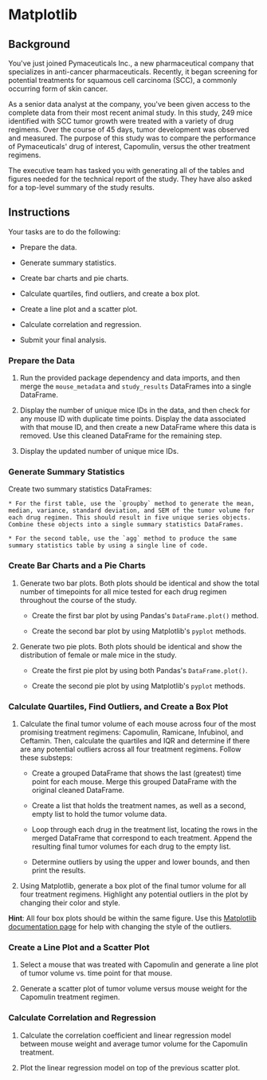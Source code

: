 # Matplotlib

## Background

You've just  joined Pymaceuticals Inc., a new pharmaceutical company that specializes in anti-cancer pharmaceuticals. Recently, it began screening for potential treatments for squamous cell carcinoma (SCC), a commonly occurring form of skin cancer.

As a senior data analyst at the company, you've been given access to the complete data from their most recent animal study. In this study, 249 mice identified with SCC tumor growth were treated with a variety of drug regimens. Over the course of 45 days, tumor development was observed and measured. The purpose of this study was to compare the performance of Pymaceuticals' drug of interest, Capomulin, versus the other treatment regimens. 

The executive team has tasked you with generating all of the tables and figures needed for the technical report of the study. They have also asked for a top-level summary of the study results.

## Instructions

Your tasks are to do the following:

* Prepare the data.

* Generate summary statistics.

* Create bar charts and pie charts.

* Calculate quartiles, find outliers, and create a box plot.

* Create a line plot and a scatter plot.

* Calculate correlation and regression. 

* Submit your final analysis. 

### Prepare the Data

1. Run the provided package dependency and data imports, and then merge the `mouse_metadata` and `study_results` DataFrames into a single DataFrame.

2. Display the number of unique mice IDs in the data, and then check for any mouse ID with duplicate time points. Display the data associated with that mouse ID, and then create a new DataFrame where this data is removed. Use this cleaned DataFrame for the remaining step.

3. Display the updated number of unique mice IDs.

### Generate Summary Statistics

Create two summary statistics DataFrames:

    * For the first table, use the `groupby` method to generate the mean, median, variance, standard deviation, and SEM of the tumor volume for each drug regimen. This should result in five unique series objects. Combine these objects into a single summary statistics DataFrames.

    * For the second table, use the `agg` method to produce the same summary statistics table by using a single line of code.

### Create Bar Charts and a Pie Charts

1. Generate two bar plots. Both plots should be identical and show the total number of timepoints for all mice tested for each drug regimen throughout the course of the study.

    * Create the first bar plot by using Pandas's `DataFrame.plot()` method.

    * Create the second bar plot by using Matplotlib's `pyplot` methods.

2. Generate two pie plots. Both plots should be identical and show the distribution of female or male mice in the study.

    * Create the first pie plot by using both Pandas's `DataFrame.plot()`.

    * Create the second pie plot by using Matplotlib's `pyplot` methods.

### Calculate Quartiles, Find Outliers, and Create a Box Plot 

1. Calculate the final tumor volume of each mouse across four of the most promising treatment regimens: Capomulin, Ramicane, Infubinol, and Ceftamin. Then, calculate the quartiles and IQR and determine if there are any potential outliers across all four treatment regimens. Follow these substeps:

    * Create a grouped DataFrame that shows the last (greatest) time point for each mouse. Merge this grouped DataFrame with the original cleaned DataFrame.

    * Create a list that holds the treatment names, as well as a second, empty list to hold the tumor volume data.

    * Loop through each drug in the treatment list, locating the rows in the merged DataFrame that correspond to each treatment. Append the resulting final tumor volumes for each drug to the empty list. 

    * Determine outliers by using the upper and lower bounds, and then print the results.
    
2. Using Matplotlib, generate a box plot of the final tumor volume for all four treatment regimens. Highlight any potential outliers in the plot by changing their color and style.

  **Hint**: All four box plots should be within the same figure. Use this [Matplotlib documentation page](https://matplotlib.org/gallery/pyplots/boxplot_demo_pyplot.html#sphx-glr-gallery-pyplots-boxplot-demo-pyplot-py) for help with changing the style of the outliers.

### Create a Line Plot and a Scatter Plot

1. Select a mouse that was treated with Capomulin and generate a line plot of tumor volume vs. time point for that mouse.

2. Generate a scatter plot of tumor volume versus mouse weight for the Capomulin treatment regimen.

### Calculate Correlation and Regression

1. Calculate the correlation coefficient and linear regression model between mouse weight and average tumor volume for the Capomulin treatment. 

2. Plot the linear regression model on top of the previous scatter plot.
